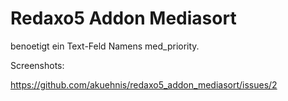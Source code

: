 # Redaxo5 Addon Mediasort

benoetigt ein Text-Feld Namens med\_priority.

Screenshots:

https://github.com/akuehnis/redaxo5_addon_mediasort/issues/2
